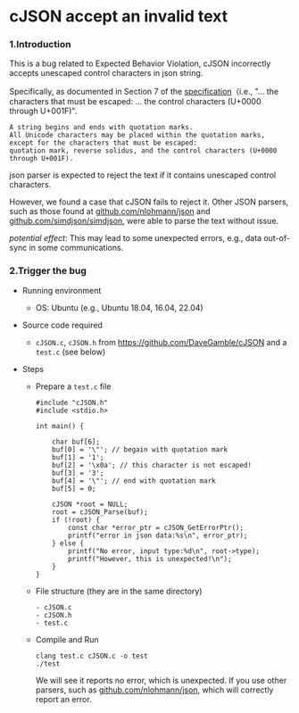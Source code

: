 # cJSON accept an invalid text

### 1.Introduction

This is a bug related to Expected Behavior Violation, cJSON incorrectly accepts unescaped control characters in json string.

Specifically, as documented in Section 7 of the [specification][1]（i.e., "... the characters that must be escaped: ... the control characters (U+0000 through U+001F)".

```
A string begins and ends with quotation marks.  
All Unicode characters may be placed within the quotation marks, 
except for the characters that must be escaped:
quotation mark, reverse solidus, and the control characters (U+0000 through U+001F).
```

json parser is expected to reject the text if it contains unescaped control characters.

However, we found a case that cJSON fails to reject it.
Other JSON parsers, such as those found at [github.com/nlohmann/json][3] and [github.com/simdjson/simdjson][2], were able to parse the text without issue.

*potential effect*: This may lead to some unexpected errors, e.g., data out-of-sync in some communications.


### 2.Trigger the bug


+ Running environment
	* OS: Ubuntu (e.g., Ubuntu 18.04, 16.04, 22.04)

+ Source code required
	* `cJSON.c`, `cJSON.h` from https://github.com/DaveGamble/cJSON and a `test.c` (see below)

+ Steps

	+ Prepare a `test.c` file
		```
		#include "cJSON.h"
		#include <stdio.h>

		int main() {

			char buf[6];
			buf[0] = '\"'; // begain with quotation mark 
			buf[1] = '1';
			buf[2] = '\x0a'; // this character is not escaped! 
			buf[3] = '3';
			buf[4] = '\"'; // end with quotation mark
			buf[5] = 0;
		
			cJSON *root = NULL;
			root = cJSON_Parse(buf);
			if (!root) {
				const char *error_ptr = cJSON_GetErrorPtr();
				printf("error in json data:%s\n", error_ptr);
			} else {
				printf("No error, input type:%d\n", root->type);
				printf("However, this is unexpected!\n");
			}
		}
		```
		
	+ File structure (they are in the same directory)
		```
		- cJSON.c
		- cJSON.h
		- test.c
		```
	+ Compile and Run
		```
	 	clang test.c cJSON.c -o test
	 	./test

		```
		We will see it reports no error, which is unexpected. If you use other parsers, such as [github.com/nlohmann/json][3], which will correctly report an error. 



[1]: https://www.rfc-editor.org/rfc/rfc7159
[2]: https://github.com/simdjson/simdjson
[3]: https://github.com/nlohmann/json



